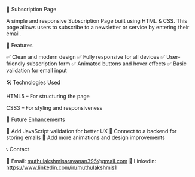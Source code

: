 📩 Subscription Page

A simple and responsive Subscription Page built using HTML & CSS. This page allows users to subscribe to a newsletter or service by entering their email.

🚀 Features

✅ Clean and modern design
✅ Fully responsive for all devices
✅ User-friendly subscription form
✅ Animated buttons and hover effects
✅ Basic validation for email input



🛠️ Technologies Used

HTML5 – For structuring the page

CSS3 – For styling and responsiveness



📌 Future Enhancements

🔹 Add JavaScript validation for better UX
🔹 Connect to a backend for storing emails
🔹 Add more animations and design improvements


📞 Contact

📧 Email: muthulakshmisaravanan395@gmail.com
🔗 LinkedIn: https://www.linkedin.com/in/muthulakshmis1

